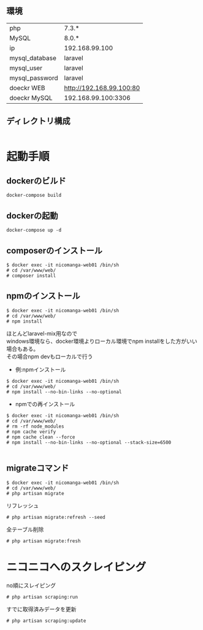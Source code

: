 

# 

## 環境

| | |
| --- | ---|
| php | 7.3.* |
| MySQL | 8.0.* |
| ip | 192.168.99.100 |
| mysql_database | laravel |
| mysql_user     | laravel |
| mysql_password | laravel |
| doeckr WEB     | http://192.168.99.100:80 |
| doeckr MySQL | 192.168.99.100:3306  |




## ディレクトリ構成

```

```



# 起動手順
## dockerのビルド

```
docker-compose build
```

## dockerの起動
```
docker-compose up -d
```

## composerのインストール

```
$ docker exec -it nicomanga-web01 /bin/sh
# cd /var/www/web/
# composer install
```

## npmのインストール

```
$ docker exec -it nicomanga-web01 /bin/sh
# cd /var/www/web/
# npm install
```
ほとんどlaravel-mix用なので  
windows環境なら、docker環境よりローカル環境でnpm installをした方がいい場合もある。   
その場合npm devもローカルで行う



* 例:npmインストール
```
$ docker exec -it nicomanga-web01 /bin/sh
# cd /var/www/web/
# npm install --no-bin-links --no-optional
```

* npmでの再インストール
```
$ docker exec -it nicomanga-web01 /bin/sh
# cd /var/www/web/
# rm -rf node_modules
# npm cache verify
# npm cache clean --force
# npm install --no-bin-links --no-optional --stack-size=6500


```



## migrateコマンド

```
$ docker exec -it nicomanga-web01 /bin/sh
# cd /var/www/web/
# php artisan migrate
```

 リフレッシュ
```
# php artisan migrate:refresh --seed
```

全テーブル削除
```
# php artisan migrate:fresh
```


# ニコニコへのスクレイピング 

no順にスレイピング
```
# php artisan scraping:run

```
すでに取得済みデータを更新
```
# php artisan scraping:update
```
